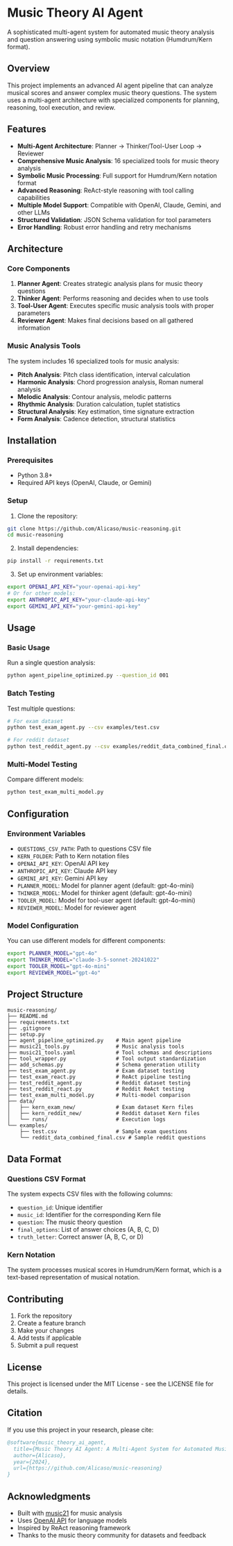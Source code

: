 # Music Theory AI Agent

A sophisticated multi-agent system for automated music theory analysis and question answering using symbolic music notation (Humdrum/Kern format).

## Overview

This project implements an advanced AI agent pipeline that can analyze musical scores and answer complex music theory questions. The system uses a multi-agent architecture with specialized components for planning, reasoning, tool execution, and review.

## Features

- **Multi-Agent Architecture**: Planner → Thinker/Tool-User Loop → Reviewer
- **Comprehensive Music Analysis**: 16 specialized tools for music theory analysis
- **Symbolic Music Processing**: Full support for Humdrum/Kern notation format
- **Advanced Reasoning**: ReAct-style reasoning with tool calling capabilities
- **Multiple Model Support**: Compatible with OpenAI, Claude, Gemini, and other LLMs
- **Structured Validation**: JSON Schema validation for tool parameters
- **Error Handling**: Robust error handling and retry mechanisms

## Architecture

### Core Components

1. **Planner Agent**: Creates strategic analysis plans for music theory questions
2. **Thinker Agent**: Performs reasoning and decides when to use tools
3. **Tool-User Agent**: Executes specific music analysis tools with proper parameters
4. **Reviewer Agent**: Makes final decisions based on all gathered information

### Music Analysis Tools

The system includes 16 specialized tools for music analysis:

- **Pitch Analysis**: Pitch class identification, interval calculation
- **Harmonic Analysis**: Chord progression analysis, Roman numeral analysis
- **Melodic Analysis**: Contour analysis, melodic patterns
- **Rhythmic Analysis**: Duration calculation, tuplet statistics
- **Structural Analysis**: Key estimation, time signature extraction
- **Form Analysis**: Cadence detection, structural statistics

## Installation

### Prerequisites

- Python 3.8+
- Required API keys (OpenAI, Claude, or Gemini)

### Setup

1. Clone the repository:
```bash
git clone https://github.com/Alicaso/music-reasoning.git
cd music-reasoning
```

2. Install dependencies:
```bash
pip install -r requirements.txt
```

3. Set up environment variables:
```bash
export OPENAI_API_KEY="your-openai-api-key"
# Or for other models:
export ANTHROPIC_API_KEY="your-claude-api-key"
export GEMINI_API_KEY="your-gemini-api-key"
```

## Usage

### Basic Usage

Run a single question analysis:
```bash
python agent_pipeline_optimized.py --question_id 001
```

### Batch Testing

Test multiple questions:
```bash
# For exam dataset
python test_exam_agent.py --csv examples/test.csv

# For reddit dataset  
python test_reddit_agent.py --csv examples/reddit_data_combined_final.csv
```

### Multi-Model Testing

Compare different models:
```bash
python test_exam_multi_model.py
```

## Configuration

### Environment Variables

- `QUESTIONS_CSV_PATH`: Path to questions CSV file
- `KERN_FOLDER`: Path to Kern notation files
- `OPENAI_API_KEY`: OpenAI API key
- `ANTHROPIC_API_KEY`: Claude API key
- `GEMINI_API_KEY`: Gemini API key
- `PLANNER_MODEL`: Model for planner agent (default: gpt-4o-mini)
- `THINKER_MODEL`: Model for thinker agent (default: gpt-4o-mini)
- `TOOLER_MODEL`: Model for tool-user agent (default: gpt-4o-mini)
- `REVIEWER_MODEL`: Model for reviewer agent

### Model Configuration

You can use different models for different components:

```bash
export PLANNER_MODEL="gpt-4o"
export THINKER_MODEL="claude-3-5-sonnet-20241022"
export TOOLER_MODEL="gpt-4o-mini"
export REVIEWER_MODEL="gpt-4o"
```

## Project Structure

```
music-reasoning/
├── README.md
├── requirements.txt
├── .gitignore
├── setup.py
├── agent_pipeline_optimized.py    # Main agent pipeline
├── music21_tools.py               # Music analysis tools
├── music21_tools.yaml             # Tool schemas and descriptions
├── tool_wrapper.py                # Tool output standardization
├── add_schemas.py                 # Schema generation utility
├── test_exam_agent.py             # Exam dataset testing
├── test_exam_react.py             # ReAct pipeline testing
├── test_reddit_agent.py           # Reddit dataset testing
├── test_reddit_react.py           # Reddit ReAct testing
├── test_exam_multi_model.py       # Multi-model comparison
├── data/
│   ├── kern_exam_new/             # Exam dataset Kern files
│   ├── kern_reddit_new/           # Reddit dataset Kern files
│   └── runs/                      # Execution logs
└── examples/
    ├── test.csv                   # Sample exam questions
    └── reddit_data_combined_final.csv # Sample reddit questions
```

## Data Format

### Questions CSV Format

The system expects CSV files with the following columns:
- `question_id`: Unique identifier
- `music_id`: Identifier for the corresponding Kern file
- `question`: The music theory question
- `final_options`: List of answer choices (A, B, C, D)
- `truth_letter`: Correct answer (A, B, C, or D)

### Kern Notation

The system processes musical scores in Humdrum/Kern format, which is a text-based representation of musical notation.

## Contributing

1. Fork the repository
2. Create a feature branch
3. Make your changes
4. Add tests if applicable
5. Submit a pull request

## License

This project is licensed under the MIT License - see the LICENSE file for details.

## Citation

If you use this project in your research, please cite:

```bibtex
@software{music_theory_ai_agent,
  title={Music Theory AI Agent: A Multi-Agent System for Automated Music Analysis},
  author={Alicaso},
  year={2024},
  url={https://github.com/Alicaso/music-reasoning}
}
```

## Acknowledgments

- Built with [music21](https://web.mit.edu/music21/) for music analysis
- Uses [OpenAI API](https://openai.com/api/) for language models
- Inspired by ReAct reasoning framework
- Thanks to the music theory community for datasets and feedback